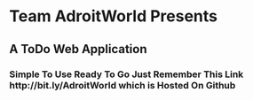<h1> Team AdroitWorld Presents </h1>
<h2> A ToDo Web Application </h2>
<h3> Simple To Use Ready To Go Just Remember This Link http://bit.ly/AdroitWorld which is Hosted On Github </h3>
